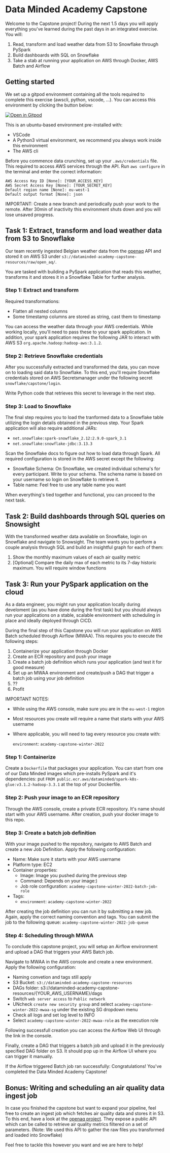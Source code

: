 # Data Minded Academy Capstone
Welcome to the Capstone project! During the next 1.5 days you will apply everything you've learned during the past days 
in an integrated exercise. You will:
1) Read, transform and load weather data from S3 to Snowflake through PySpark
2) Build dashboards with SQL on Snowflake
3) Take a stab at running your application on AWS through Docker, AWS Batch and Airflow

## Getting started
We set up a gitpod environment containing all the tools required to complete this exercise (awscli, python, vscode, ...).
You can access this environment by clicking the button below:

[![Open in Gitpod](https://gitpod.io/button/open-in-gitpod.svg)](https://gitpod.io/#https://github.com/datamindedbe/academy-capstone)

This is an ubuntu-based environment pre-installed with:
- VSCode
- A Python3 virtual environment, we recommend you always work inside this environment
- The AWS cli

Before you commence data crunching, set up your `.aws/credentials` file. This required to access AWS services through the API.
Run `aws configure` in the terminal and enter the correct information:
```shell
AWS Access Key ID [None]: [YOUR_ACCESS_KEY]
AWS Secret Access Key [None]: [YOUR_SECRET_KEY]
Default region name [None]: eu-west-1
Default output format [None]: json
```
IMPORTANT: Create a new branch and periodically push your work to the remote. After 30min of inactivity this
environment shuts down and you will lose unsaved progress.

## Task 1: Extract, transform and load weather data from S3 to Snowflake
Our team recently ingested Belgian weather data from the [openaq](https://openaq.org/) API and stored it on AWS S3
under `s3://dataminded-academy-capstone-resources/raw/open_aq/`.

You are tasked with building a PySpark application that reads this weather, transforms it and stores it in a Snowflake Table 
for further analysis. 
### Step 1: Extract and transform
Required transformations:
- Flatten all nested columns
- Some timestamp columns are stored as string, cast them to timestamp

You can access the weather data through your AWS credentials. While working locally, you'll need to
pass these to your spark application. In addition, your spark application requires 
the following JAR to interact with AWS S3 `org.apache.hadoop:hadoop-aws:3.1.2`.

### Step 2: Retrieve Snowflake credentials
After you successfully extracted and transformed the data, you can move on to loading said data to Snowflake.
To this end, you'll require Snowflake credentials stored on AWS Secretsmanager 
under the following secret `snowflake/capstone/login`.

Write Python code that retrieves this secret to leverage in the next step.

### Step 3: Load to Snowflake
The final step requires you to load the tranformed data to a Snowflake table utilizing the login details
obtained in the previous step. Your Spark application will also require additional JARs:
- `net.snowflake:spark-snowflake_2.12:2.9.0-spark_3.1`
- `net.snowflake:snowflake-jdbc:3.13.3`

Scan the Snowflake docs to figure out how to load data through Spark. All required configuration is stored in the AWS secret except the following:
- Snowflake Schema: On Snowflake, we created individual schema's for every participant. Write to your schema. The schema name is based on your username so login on Snowflake to retrieve it.
- Table name: Feel free to use any table name you want

When everything's tied together and functional, you can proceed to the next task.

## Task 2: Build dashboards through SQL queries on Snowsight
With the transformed weather data available on Snowflake, login on Snowflake and navigate to Snowsight.
The team wants you to perform a couple analysis through SQL and build an insightful graph for each of them:
1) Show the monthly maximum values of each air quality metric
2) [Optional] Compare the daily max of each metric to its 7-day historic maximum. You will require window functions

## Task 3: Run your PySpark application on the cloud
As a data engineer, you might run your application locally during develoment (as you have done during the first task)
but you should always run your applications on a stable, scalable environment with scheduling in place and
ideally deployed through CICD.

During the final step of this Capstone you will run your application on AWS Batch scheduled through Airflow (MWAA).
This requires you to execute the following steps:
1) Containerize your application through Docker
2) Create an ECR repository and push your image
3) Create a batch job definition which runs your application (and test it for good measure)
4) Set up an MWAA environment and create/push a DAG that trigger a batch job using your job definition
5) ??
6) Profit

IMPORTANT NOTES:
- While using the AWS console, make sure you are in the `eu-west-1` region
- Most resources you create will require a name that starts with your AWS username
- Where applicable, you will need to tag every resource you create with:
  
  `environment`: `academy-capstone-winter-2022`

### Step 1: Containerize
Create a `Dockerfile` that packages your application. You can start from one of our Data Minded images
which pre-installs PySpark and it's dependencies: put `FROM public.ecr.aws/dataminded/spark-k8s-glue:v3.1.2-hadoop-3.3.1` at the top of your Dockerfile.

### Step 2: Push your image to an ECR repository
Through the AWS console, create a private ECR repository. It's name should start with your AWS username.
After creation, push your docker image to this repo.

### Step 3: Create a batch job definition
With your image pushed to the repository, navigate to AWS Batch and create a new Job Definition. Apply the following configuration:
- Name: Make sure it starts with your AWS username
- Platform type: EC2
- Container properties:
    - Image: Image you pushed during the previous step
    - Command: Depends on your image:)
    - Job role configuration: `academy-capstone-winter-2022-batch-job-role`
- Tags:
  - `environment`: `academy-capstone-winter-2022`
  
After creating the job definition you can run it by submitting a new job. Again, apply the correct naming convention and tags. 
You can submit the job to the following queue: `academy-capstone-winter-2022-job-queue`

### Step 4: Scheduling through MWAA
To conclude this capstone project, you will setup an Airflow environment and upload a DAG that triggers your AWS Batch job.

Navigate to MWAA in the AWS console and create a new environment. Apply the following configuration:
- Naming convetion and tags still apply
- S3 Bucket: `s3://dataminded-academy-capstone-resources`
- DAGs folder: s3://dataminded-academy-capstone-resources/{YOUR_AWS_USERNAME}/dags
- Switch `web server access` to `Public network` 
- UNcheck `create new security group` and select `academy-capstone-winter-2022-mwaa-sg` under the existing SG dropdown menu
- Check all logs and set log level to INFO
- Select `academy-capstone-winter-2022-mwaa-role` as the execution role

Following successfull creation you can access the Airflow Web UI through the link in the console.

Finally, create a DAG that triggers a batch job and upload it in the previously specified DAG folder on S3. It should pop up in the Airflow UI where you can trigger it manually.


If the Airflow triggered Batch job ran successfully: Congratulations! You've completed the Data Minded Academy Capstone!

## Bonus: Writing and scheduling an air quality data ingest job
In case you finished the capstone but want to expand your pipeline, feel free to create an ingest job which fetches air quality data and stores it in S3.
To this end, have a look at the [openaq project](https://openaq.org/#/). They expose a public API which can be called to retrieve air quality metrics filtered on a set of parameters. (Note: We used this API to gather the raw files you transformed and loaded into Snowflake)

Feel free to tackle this however you want and we are here to help!
